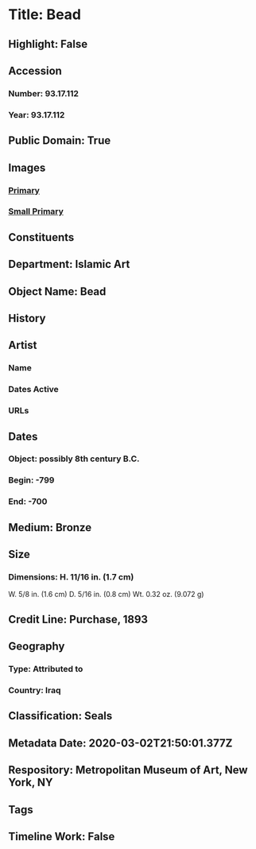 # Title: Bead
## Highlight: False
## Accession
### Number: 93.17.112
### Year: 93.17.112
## Public Domain: True
## Images
### [Primary](https://images.metmuseum.org/CRDImages/is/original/sf93-17-112a.jpg)
### [Small Primary](https://images.metmuseum.org/CRDImages/is/web-large/sf93-17-112a.jpg)
## Constituents
## Department: Islamic Art
## Object Name: Bead
## History
## Artist
### Name
### Dates Active
### URLs
## Dates
### Object: possibly 8th century B.C.
### Begin: -799
### End: -700
## Medium: Bronze
## Size
### Dimensions: H. 11/16 in. (1.7 cm)
W. 5/8 in. (1.6 cm)
D. 5/16 in. (0.8 cm)
Wt. 0.32 oz. (9.072 g)
## Credit Line: Purchase, 1893
## Geography
### Type: Attributed to
### Country: Iraq
## Classification: Seals
## Metadata Date: 2020-03-02T21:50:01.377Z
## Respository: Metropolitan Museum of Art, New York, NY
## Tags
## Timeline Work: False